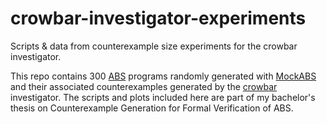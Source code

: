 # crowbar-investigator-experiments
Scripts &amp; data from counterexample size experiments for the crowbar investigator.

This repo contains 300 [ABS](https://abs-models.org) programs randomly generated with [MockABS](https://github.com/rec0de/mockABS) and their associated counterexamples generated by the [crowbar](https://github.com/edkamb/crowbar-tool) investigator.
The scripts and plots included here are part of my bachelor's thesis on Counterexample Generation for Formal Verification of ABS.
